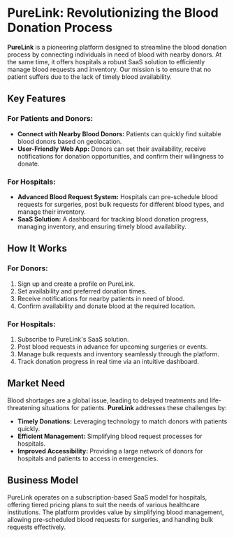 # PureLink: Revolutionizing the Blood Donation Process

**PureLink** is a pioneering platform designed to streamline the blood donation process by connecting individuals in need of blood with nearby donors. At the same time, it offers hospitals a robust SaaS solution to efficiently manage blood requests and inventory. Our mission is to ensure that no patient suffers due to the lack of timely blood availability.

## Key Features

### For Patients and Donors:
- **Connect with Nearby Blood Donors:** Patients can quickly find suitable blood donors based on geolocation.
- **User-Friendly Web App:** Donors can set their availability, receive notifications for donation opportunities, and confirm their willingness to donate.

### For Hospitals:
- **Advanced Blood Request System:** Hospitals can pre-schedule blood requests for surgeries, post bulk requests for different blood types, and manage their inventory.
- **SaaS Solution:** A dashboard for tracking blood donation progress, managing inventory, and ensuring timely blood availability.

## How It Works

### For Donors:
1. Sign up and create a profile on PureLink.
2. Set availability and preferred donation times.
3. Receive notifications for nearby patients in need of blood.
4. Confirm availability and donate blood at the required location.

### For Hospitals:
1. Subscribe to PureLink's SaaS solution.
2. Post blood requests in advance for upcoming surgeries or events.
3. Manage bulk requests and inventory seamlessly through the platform.
4. Track donation progress in real time via an intuitive dashboard.

## Market Need

Blood shortages are a global issue, leading to delayed treatments and life-threatening situations for patients. **PureLink** addresses these challenges by:
- **Timely Donations:** Leveraging technology to match donors with patients quickly.
- **Efficient Management:** Simplifying blood request processes for hospitals.
- **Improved Accessibility:** Providing a large network of donors for hospitals and patients to access in emergencies.

## Business Model

PureLink operates on a subscription-based SaaS model for hospitals, offering tiered pricing plans to suit the needs of various healthcare institutions. The platform provides value by simplifying blood management, allowing pre-scheduled blood requests for surgeries, and handling bulk requests effectively.


